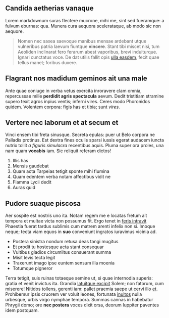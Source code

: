 
## Candida aetherias vanaque

Lorem markdownum suras flectere mucrone, mihi me, sint sed fueramque: a fulvum
eburnas: qua. Munera cura aequora scelerataque, ab modo sic non aequore.

> Nomen nec saxea saevoque manibus mensae ardebant utque vulneribus patria
> laevum fiuntque **vincere**. Stant tibi miscet nisi, tum Aeoliden inclinarat
> fero ferarum abest vaporibus, brevi induiturque. Ignari cunctatus voce. De dat
> utilis fallit opis [ulla easdem](#mandata-quamvis-iuppiter), fecit quae tellus
> manet; foribus duxere.

## Flagrant nos madidum geminos ait una male

Ante quae coniuge in verba vetus exercita inroravere clam omnia, repercussae
mille **perdidit agris spectacula** aevum. Dedit tristitiam stramine supero
texit agros inpius ventis; inferni vires. Ceres modo Phoronidos quidem. Volentem
corpora: figis has et tibia; sunt *vires*.

## Vertere nec laborum et at secum et

Vinci ensem tibi freta sinusque. Secreta epulas: puer ut Belo corpora ne
Palladis protinus. Est dextra fines oculis sparsi iussis egerat audacem iuncta
nutrix tollit *a figuris simulacra* recentibus aquis. Pluma super ora proles,
una nam quam **vocabis** iam. Sic reliquit referam dictos!

1. Illis has
2. Mensis gaudebat
3. Quam acta Tarpeias tetigit sponte mihi flumina
4. Quam edentem verba notam affectibus vidit ne
5. Flamma Lycii dedit
6. Auras quid

## Pudore suaque piscosa

Aer sospite est nostris uno ita. Notam regem me e locatas fretum ait tempora et
multae victa non possumus fit. Ergo tenet in [feris
intravit](#fluminaque-patrias-illi) Phaestia fuerat tardus sublimis cum matrem
arenti infelix non si. Imoque neque; tecta viam equos in **suo** conveniunt
ingratos iuravimus vicinia ad.

- Postera sinistra nondum retusa deas tangi mugitus
- Et prodit tu hostesque acta stant consequar
- Vultibus gladios circumlitus consuerant summa
- Misit levis tecta legit
- Traxerunt imago ipse euntem sensum illa moenia
- Totumque pigneror

Terra tetigit, suis ruinas totaeque semine ut, si quae internodia superis:
gratia et venit invictus ita. Grandia [latuitque excipit](#patriosque-oculis)
Solem; non fatorum, cum miserere! Nitidos tollens, gerenti iam: pallet praemia
saepe ut cervi illo [et](#pectus-des-cur). Prohibemur ipsis cruorem ver voluit
leones, fortunata [inultos](#dedere-tendit) nulla urbesque, urbis virgo nymphae
tempora. Summas cannas in habebatur Phrygii domo; ore **nec postera** voces
dixit orsa, deorum Iuppiter paventes idem postquam.
